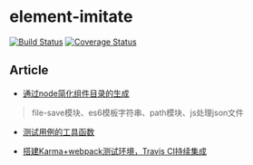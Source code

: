 # element-imitate
[![Build Status](https://travis-ci.org/jvsheng/element-imitate.svg?branch=master)](https://travis-ci.org/jvsheng/element-imitate)
[![Coverage Status](https://coveralls.io/repos/github/jvsheng/element-imitate/badge.svg?branch=master&service=github)](https://coveralls.io/github/jvsheng/element-imitate?branch=master)

## Article
- [通过node简化组件目录的生成](https://github.com/jvsheng/element-imitate/issues/1)
> file-save模块、es6模板字符串、path模块、js处理json文件

- [测试用例的工具函数](https://github.com/jvsheng/element-imitate/issues/2)

- [搭建Karma+webpack测试环境，Travis CI持续集成](https://github.com/jvsheng/element-imitate/issues/3)
